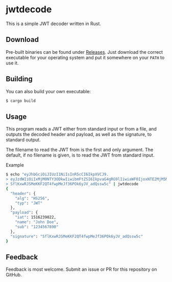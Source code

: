 # jwtdecode

This is a simple JWT decoder written in Rust.

## Download

Pre-built binaries can be found under [Releases](https://github.com/kennep/jwtdecode/releases).
Just download the correct executable for your operating system and put it somewhere on your
`PATH` to use it.

## Building

You can also build your own executable:

```bash
$ cargo build
```

## Usage

This program reads a JWT either from standard input or from a file, and outputs
the decoded header and payload, as well as the signature, to standard output.

The filename to read the JWT from is the first and only argument.
The default, if no filename is given, is to read the JWT from standard input.

Example

```bash
$ echo "eyJhbGciOiJIUzI1NiIsInR5cCI6IkpXVCJ9.
> eyJzdWIiOiIxMjM0NTY3ODkwIiwibmFtZSI6IkpvaG4gRG9lIiwiaWF0IjoxNTE2MjM5MDIyfQ.
> SflKxwRJSMeKKF2QT4fwpMeJf36POk6yJV_adQssw5c" | jwtdecode
{
  "header": {
    "alg": "HS256",
    "typ": "JWT"
  },
  "payload": {
    "iat": 1516239022,
    "name": "John Doe",
    "sub": "1234567890"
  },
  "signature": "SflKxwRJSMeKKF2QT4fwpMeJf36POk6yJV_adQssw5c"
}
```

## Feedback

Feedback is most welcome. Submit an issue or PR for this repository on GitHub.

